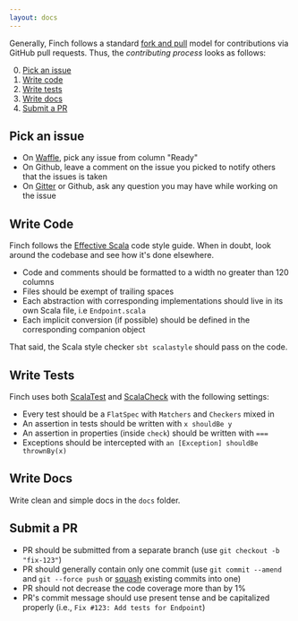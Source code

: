 ```yaml
---
layout: docs
---
```

Generally, Finch follows a standard [fork and pull][0] model for contributions via GitHub pull requests. Thus, the
_contributing process_ looks as follows:

0. [Pick an issue](#pick-an-issue)
1. [Write code](#write-code)
2. [Write tests](#write-tests)
3. [Write docs](#write-docs)
4. [Submit a PR](#submit-a-pr)

## Pick an issue

* On [Waffle][5], pick any issue from column "Ready"
* On Github, leave a comment on the issue you picked to notify others that the issues is taken
* On [Gitter][6] or Github, ask any question you may have while working on the issue

## Write Code
Finch follows the [Effective Scala][1] code style guide. When in doubt, look around the codebase and see how it's done
elsewhere.

* Code and comments should be formatted to a width no greater than 120 columns
* Files should be exempt of trailing spaces
* Each abstraction with corresponding implementations should live in its own Scala file, i.e `Endpoint.scala`
* Each implicit conversion (if possible) should be defined in the corresponding companion object

That said, the Scala style checker `sbt scalastyle` should pass on the code.

## Write Tests
Finch uses both [ScalaTest][2] and [ScalaCheck][3] with the following settings:

* Every test should be a `FlatSpec` with `Matchers` and `Checkers` mixed in
* An assertion in tests should be written with `x shouldBe y`
* An assertion in properties (inside `check`) should be written with `===`
* Exceptions should be intercepted with `an [Exception] shouldBe thrownBy(x)`

## Write Docs
Write clean and simple docs in the `docs` folder.

## Submit a PR
* PR should be submitted from a separate branch (use `git checkout -b "fix-123"`)
* PR should generally contain only one commit (use `git commit --amend` and `git --force push` or [squash][4] existing commits into one)
* PR should not decrease the code coverage more than by 1%
* PR's commit message should use present tense and be capitalized properly (i.e., `Fix #123: Add tests for Endpoint`)

[0]: https://help.github.com/articles/using-pull-requests/
[1]: http://twitter.github.io/effectivescala/
[2]: http://www.scalatest.org/
[3]: https://www.scalacheck.org/
[4]: http://gitready.com/advanced/2009/02/10/squashing-commits-with-rebase.html
[5]: https://waffle.io/finagle/finch
[6]: https://gitter.im/finagle/finch

